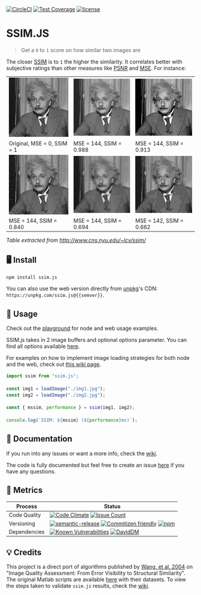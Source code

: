 [![CircleCI](https://circleci.com/gh/obartra/ssim/tree/master.svg?style=shield)](https://circleci.com/gh/obartra/ssim/tree/master) [![Test Coverage](https://codeclimate.com/github/obartra/ssim/badges/coverage.svg)](https://codeclimate.com/github/obartra/ssim/coverage) [![license](https://img.shields.io/github/license/mashape/apistatus.svg)](https://opensource.org/licenses/MIT)

# SSIM.JS

> Get a `0` to `1` score on how similar two images are

The closer [SSIM](https://en.wikipedia.org/wiki/Structural_similarity) is to `1` the higher the similarity. It correlates better with subjective ratings than other measures like [PSNR](https://en.wikipedia.org/wiki/Peak_signal-to-noise_ratio) and [MSE](https://en.wikipedia.org/wiki/Mean_squared_error). For instance:

|                                                                                            |                                                                                            |                                                                                            |
| ------------------------------------------------------------------------------------------ | ------------------------------------------------------------------------------------------ | ------------------------------------------------------------------------------------------ |
| ![](https://raw.githubusercontent.com/obartra/ssim/master/spec/samples/einstein/Q1.gif)    | ![](https://raw.githubusercontent.com/obartra/ssim/master/spec/samples/einstein/Q0988.gif) | ![](https://raw.githubusercontent.com/obartra/ssim/master/spec/samples/einstein/Q0913.gif) |
| Original, MSE = 0, SSIM = 1                                                                | MSE = 144, SSIM = 0.988                                                                    | MSE = 144, SSIM = 0.913                                                                    |
| ![](https://raw.githubusercontent.com/obartra/ssim/master/spec/samples/einstein/Q0840.gif) | ![](https://raw.githubusercontent.com/obartra/ssim/master/spec/samples/einstein/Q0694.gif) | ![](https://raw.githubusercontent.com/obartra/ssim/master/spec/samples/einstein/Q0662.gif) |
| MSE = 144, SSIM = 0.840                                                                    | MSE = 144, SSIM = 0.694                                                                    | MSE = 142, SSIM = 0.662                                                                    |

_Table extracted from http://www.cns.nyu.edu/~lcv/ssim/_

## 🖥 Install

```shell
npm install ssim.js
```

You can also use the web version directly from [unpkg](https://unpkg.com)'s CDN: `https://unpkg.com/ssim.js@{{semver}}`.

## 📝 Usage

Check out the [playground](https://ssim-comparison.gomix.me/) for node and web usage examples.

SSIM.js takes in 2 image buffers and optional options parameter. You can find all options available [here](https://github.com/obartra/ssim/wiki/Usage#options).

For examples on how to implement image loading strategies for both node and the web, check out [this wiki page](https://github.com/obartra/ssim/wiki/Node-and-Browsers).

```js
import ssim from "ssim.js";

const img1 = loadImage("./img1.jpg");
const img2 = loadImage("./img2.jpg");

const { mssim, performance } = ssim(img1, img2);

console.log(`SSIM: ${mssim} (${performance}ms)`);
```

## 📖 Documentation

If you run into any issues or want a more info, check the [wiki](https://github.com/obartra/ssim/wiki).

The code is fully documented but feel free to create an issue [here](https://github.com/obartra/ssim/issues/new) if you have any questions.

## 🏁 Metrics

| Process      | Status                                                                                                                                                                                                                                                                                                                                                                                          |
| ------------ | ----------------------------------------------------------------------------------------------------------------------------------------------------------------------------------------------------------------------------------------------------------------------------------------------------------------------------------------------------------------------------------------------- |
| Code Quality | [![Code Climate](https://codeclimate.com/github/obartra/ssim/badges/gpa.svg)](https://codeclimate.com/github/obartra/ssim) [![Issue Count](https://codeclimate.com/github/obartra/ssim/badges/issue_count.svg)](https://codeclimate.com/github/obartra/ssim)                                                                                                                                    |
| Versioning   | [![semantic-release](https://img.shields.io/badge/%20%20%F0%9F%93%A6%F0%9F%9A%80-semantic--release-e10079.svg)](https://github.com/semantic-release/semantic-release) [![Commitizen friendly](https://img.shields.io/badge/commitizen-friendly-brightgreen.svg)](http://commitizen.github.io/cz-cli/) [![npm](https://img.shields.io/npm/v/ssim.js.svg)](https://www.npmjs.com/package/ssim.js) |
| Dependencies | [![Known Vulnerabilities](https://snyk.io/test/github/obartra/ssim/badge.svg)](https://snyk.io/test/github/obartra/ssim) [![DavidDM](https://david-dm.org/obartra/ssim.svg)](https://david-dm.org/obartra/ssim)                                                                                                                                                                                 |

## 💡 Credits

This project is a direct port of algorithms published by [Wang, et al. 2004](/assets/ssim.pdf) on "Image Quality Assessment: From Error Visibility to Structural Similarity". The original Matlab scripts are available [here](https://ece.uwaterloo.ca/~z70wang/research/iwssim/) with their datasets. To view the steps taken to validate `ssim.js` results, check the [wiki](https://github.com/obartra/ssim/wiki/Results-Validation).
